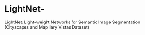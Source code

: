 # LightNet-
LightNet: Light-weight Networks for Semantic Image Segmentation (Cityscapes and Mapillary Vistas Dataset)
